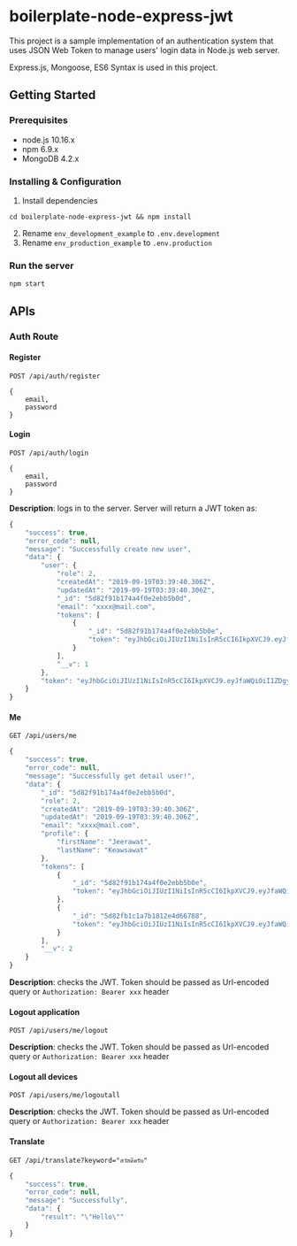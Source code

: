 # boilerplate-node-express-jwt
This project is a sample implementation of an authentication system that uses JSON Web Token to manage users' login data in Node.js web server.

Express.js, Mongoose, ES6 Syntax is used in this project.

## Getting Started
### Prerequisites
- node.js 10.16.x
- npm 6.9.x
- MongoDB 4.2.x

### Installing & Configuration
1) Install dependencies
```
cd boilerplate-node-express-jwt && npm install
```
2) Rename `env_development_example` to `.env.development`
2) Rename `env_production_example` to `.env.production`

### Run the server
```
npm start 
```

## APIs
### Auth Route
#### Register
`POST /api/auth/register`
```
{
    email,
    password
}
```
#### Login
`POST /api/auth/login`
```
{
    email,
    password
}
```
**Description**: logs in to the server. Server will return a JWT token as:
```javascript
{
    "success": true,
    "error_code": null,
    "message": "Successfully create new user",
    "data": {
        "user": {
            "role": 2,
            "createdAt": "2019-09-19T03:39:40.306Z",
            "updatedAt": "2019-09-19T03:39:40.306Z",
            "_id": "5d82f91b174a4f0e2ebb5b0d",
            "email": "xxxx@mail.com",
            "tokens": [
                {
                    "_id": "5d82f91b174a4f0e2ebb5b0e",
                    "token": "eyJhbGciOiJIUzI1NiIsInR5cCI6IkpXVCJ9.eyJfaWQiOiI1ZDgyZjkxYjE3NGE0ZjBlMmViYjViMGQiLCJlbWFpbCI6ImplZXJhd2F0QGFkZHRlY2hodWIuY29tIiwicm9sZSI6MiwiaWF0IjoxNTY4ODY0NTM5LCJleHAiOjE1Njg4NjU0Mzl9.us9LppDJEmeEy4x8zKHkhR6Td-jBDn9iZT48yOPLgF0"
                }
            ],
            "__v": 1
        },
        "token": "eyJhbGciOiJIUzI1NiIsInR5cCI6IkpXVCJ9.eyJfaWQiOiI1ZDgyZjkxYjE3NGE0ZjBlMmViYjViMGQiLCJlbWFpbCI6ImplZXJhd2F0QGFkZHRlY2hodWIuY29tIiwicm9sZSI6MiwiaWF0IjoxNTY4ODY0NTM5LCJleHAiOjE1Njg4NjU0Mzl9.us9LppDJEmeEy4x8zKHkhR6Td-jBDn9iZT48yOPLgF0"
    }
}
```
#### Me
`GET /api/users/me`
```javascript
{
    "success": true,
    "error_code": null,
    "message": "Successfully get detail user!",
    "data": {
        "_id": "5d82f91b174a4f0e2ebb5b0d",
        "role": 2,
        "createdAt": "2019-09-19T03:39:40.306Z",
        "updatedAt": "2019-09-19T03:39:40.306Z",
        "email": "xxxx@mail.com",
        "profile": {
            "firstName": "Jeerawat",
            "lastName": "Keawsawat"
        },
        "tokens": [
            {
                "_id": "5d82f91b174a4f0e2ebb5b0e",
                "token": "eyJhbGciOiJIUzI1NiIsInR5cCI6IkpXVCJ9.eyJfaWQiOiI1ZDgyZjkxYjE3NGE0ZjBlMmViYjViMGQiLCJlbWFpbCI6ImplZXJhd2F0QGFkZHRlY2hodWIuY29tIiwicm9sZSI6MiwiaWF0IjoxNTY4ODY0NTM5LCJleHAiOjE1Njg4NjU0Mzl9.us9LppDJEmeEy4x8zKHkhR6Td-jBDn9iZT48yOPLgF0"
            },
            {
                "_id": "5d82fb1c1a7b1812e4d66788",
                "token": "eyJhbGciOiJIUzI1NiIsInR5cCI6IkpXVCJ9.eyJfaWQiOiI1ZDgyZjkxYjE3NGE0ZjBlMmViYjViMGQiLCJlbWFpbCI6ImplZXJhd2F0QGFkZHRlY2hodWIuY29tIiwicm9sZSI6MiwiaWF0IjoxNTY4ODY1MDUyLCJleHAiOjE1Njg4NjU5NTJ9.8IswMii5jb9codnrA19oNkorMPHmQALSAJVdicQ9-CQ"
            }
        ],
        "__v": 2
    }
}
```

**Description**: checks the JWT. Token should be passed as Url-encoded query or `Authorization: Bearer xxx` header

#### Logout application
`POST /api/users/me/logout`

**Description**: checks the JWT. Token should be passed as Url-encoded query or `Authorization: Bearer xxx` header

#### Logout all devices
`POST /api/users/me/logoutall`

**Description**: checks the JWT. Token should be passed as Url-encoded query or `Authorization: Bearer xxx` header

#### Translate
`GET /api/translate?keyword="สวัสดีครับ"`
```javascript
{
    "success": true,
    "error_code": null,
    "message": "Successfully",
    "data": {
        "result": "\"Hello\""
    }
}
```
